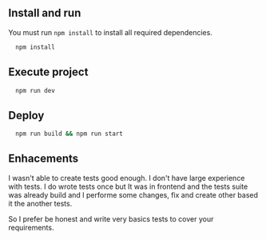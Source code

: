 ## Install and run

You must run `npm install` to install all required dependencies.

```bash
  npm install 
```
## Execute project

```bash
  npm run dev
```

## Deploy

```bash
  npm run build && npm run start
```

## Enhacements

I wasn't able to create tests good enough. I don't have large experience with tests. I do wrote tests once but It was in frontend and the tests suite was already build and I performe some changes, fix and create other based it the another tests.

So I prefer be honest and write very basics tests to cover your requirements.